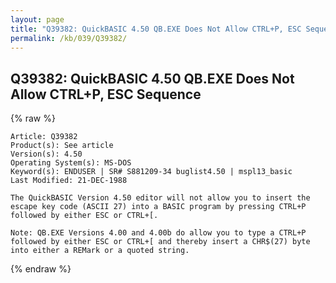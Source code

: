 ```yaml
---
layout: page
title: "Q39382: QuickBASIC 4.50 QB.EXE Does Not Allow CTRL+P, ESC Sequence"
permalink: /kb/039/Q39382/
---
```


## Q39382: QuickBASIC 4.50 QB.EXE Does Not Allow CTRL+P, ESC Sequence

{% raw %}

	Article: Q39382
	Product(s): See article
	Version(s): 4.50
	Operating System(s): MS-DOS
	Keyword(s): ENDUSER | SR# S881209-34 buglist4.50 | mspl13_basic
	Last Modified: 21-DEC-1988
	
	The QuickBASIC Version 4.50 editor will not allow you to insert the
	escape key code (ASCII 27) into a BASIC program by pressing CTRL+P
	followed by either ESC or CTRL+[.
	
	Note: QB.EXE Versions 4.00 and 4.00b do allow you to type a CTRL+P
	followed by either ESC or CTRL+[ and thereby insert a CHR$(27) byte
	into either a REMark or a quoted string.

{% endraw %}
